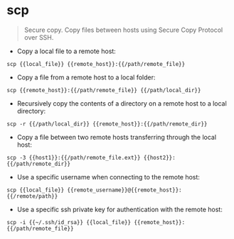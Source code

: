 # scp

> Secure copy.
> Copy files between hosts using Secure Copy Protocol over SSH.

- Copy a local file to a remote host:

`scp {{local_file}} {{remote_host}}:{{/path/remote_file}}`

- Copy a file from a remote host to a local folder:

`scp {{remote_host}}:{{/path/remote_file}} {{/path/local_dir}}`

- Recursively copy the contents of a directory on a remote host to a local directory:

`scp -r {{/path/local_dir}} {{remote_host}}:{{/path/remote_dir}}`

- Copy a file between two remote hosts transferring through the local host:

`scp -3 {{host1}}:{{/path/remote_file.ext}} {{host2}}:{{/path/remote_dir}}`

- Use a specific username when connecting to the remote host:

`scp {{local_file}} {{remote_username}}@{{remote_host}}:{{/remote/path}}`

- Use a specific ssh private key for authentication with the remote host:

`scp -i {{~/.ssh/id_rsa}} {{local_file}} {{remote_host}}:{{/path/remote_file}}`
